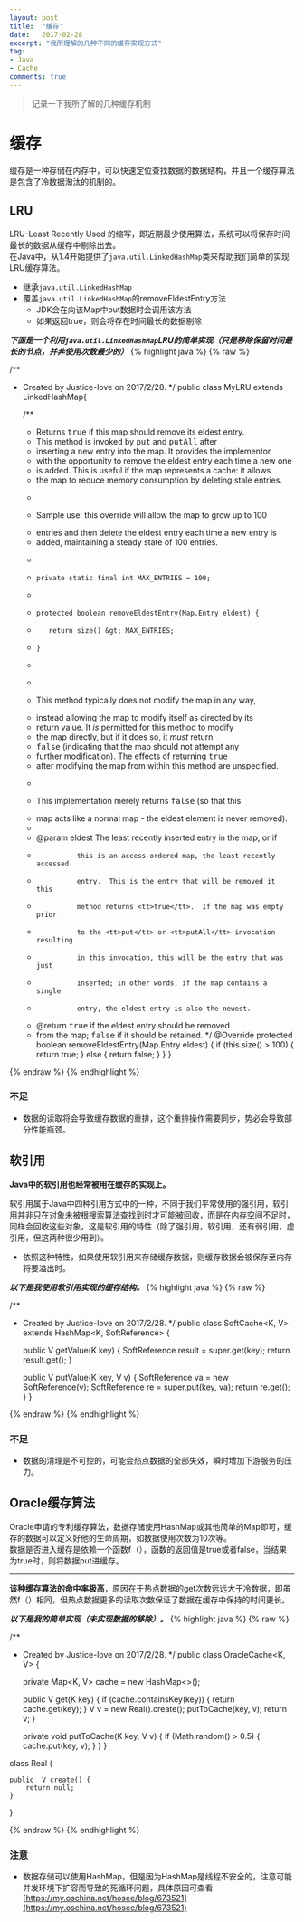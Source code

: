 ```yaml
---
layout: post
title:  "缓存"
date:   2017-02-28
excerpt: "我所理解的几种不同的缓存实现方式"
tag:
- Java
- Cache
comments: true
---
```


> 记录一下我所了解的几种缓存机制

# 缓存
缓存是一种存储在内存中，可以快速定位查找数据的数据结构，并且一个缓存算法是包含了冷数据淘汰的机制的。

## LRU
LRU-Least Recently Used 的缩写，即近期最少使用算法，系统可以将保存时间最长的数据从缓存中剔除出去。<br/>在Java中，从1.4开始提供了```java.util.LinkedHashMap```类来帮助我们简单的实现LRU缓存算法。
* 继承```java.util.LinkedHashMap```
* 覆盖```java.util.LinkedHashMap```的removeEldestEntry方法
    * JDK会在向该Map中put数据时会调用该方法
    * 如果返回true，则会将存在时间最长的数据剔除
    
***下面是一个利用```java.util.LinkedHashMap```LRU的简单实现（只是移除保留时间最长的节点，并非使用次数最少的）***
{% highlight java %}
{% raw %}

/**
 * Created by Justice-love on 2017/2/28.
 */
public class MyLRU extends LinkedHashMap{

    /**
     * Returns <tt>true</tt> if this map should remove its eldest entry.
     * This method is invoked by <tt>put</tt> and <tt>putAll</tt> after
     * inserting a new entry into the map.  It provides the implementor
     * with the opportunity to remove the eldest entry each time a new one
     * is added.  This is useful if the map represents a cache: it allows
     * the map to reduce memory consumption by deleting stale entries.
     * <p>
     * <p>Sample use: this override will allow the map to grow up to 100
     * entries and then delete the eldest entry each time a new entry is
     * added, maintaining a steady state of 100 entries.
     * <pre>
     *     private static final int MAX_ENTRIES = 100;
     *
     *     protected boolean removeEldestEntry(Map.Entry eldest) {
     *        return size() &gt; MAX_ENTRIES;
     *     }
     * </pre>
     * <p>
     * <p>This method typically does not modify the map in any way,
     * instead allowing the map to modify itself as directed by its
     * return value.  It <i>is</i> permitted for this method to modify
     * the map directly, but if it does so, it <i>must</i> return
     * <tt>false</tt> (indicating that the map should not attempt any
     * further modification).  The effects of returning <tt>true</tt>
     * after modifying the map from within this method are unspecified.
     * <p>
     * <p>This implementation merely returns <tt>false</tt> (so that this
     * map acts like a normal map - the eldest element is never removed).
     *
     * @param eldest The least recently inserted entry in the map, or if
     *               this is an access-ordered map, the least recently accessed
     *               entry.  This is the entry that will be removed it this
     *               method returns <tt>true</tt>.  If the map was empty prior
     *               to the <tt>put</tt> or <tt>putAll</tt> invocation resulting
     *               in this invocation, this will be the entry that was just
     *               inserted; in other words, if the map contains a single
     *               entry, the eldest entry is also the newest.
     * @return <tt>true</tt> if the eldest entry should be removed
     * from the map; <tt>false</tt> if it should be retained.
     */
    @Override
    protected boolean removeEldestEntry(Map.Entry eldest) {
        if (this.size() > 100) {
            return true;
        } else {
            return false;
        }
    }
}

{% endraw %}
{% endhighlight %}

### 不足
* 数据的读取将会导致缓存数据的重排，这个重排操作需要同步，势必会导致部分性能瓶颈。

## 软引用
__Java中的软引用也经常被用在缓存的实现上。__

软引用属于Java中四种引用方式中的一种，不同于我们平常使用的强引用，软引用并非只在对象未被根搜索算法查找到时才可能被回收，而是在内存空间不足时，同样会回收这些对象，这是软引用的特性（除了强引用，软引用，还有弱引用，虚引用，但这两种很少用到）。
* 依照这种特性，如果使用软引用来存储缓存数据，则缓存数据会被保存至内存将要溢出时。

***以下是我使用软引用实现的缓存结构。***
{% highlight java %}
{% raw %}

/**
 * Created by Justice-love on 2017/2/28.
 */
public class SoftCache<K, V> extends HashMap<K, SoftReference<V>> {

    public V getValue(K key) {
        SoftReference<V> result =  super.get(key);
        return result.get();
    }

    public V putValue(K key, V v) {
        SoftReference<V> va = new SoftReference<V>(v);
        SoftReference<V> re = super.put(key, va);
        return re.get();
    }
}

{% endraw %}
{% endhighlight %}

### 不足
* 数据的清理是不可控的，可能会热点数据的全部失效，瞬时增加下游服务的压力。

## Oracle缓存算法
Oracle申请的专利缓存算法，数据存储使用HashMap或其他简单的Map即可，缓存的数据可以定义好他的生命周期，如数据使用次数为10次等。<br/>数据是否进入缓存是依赖一个函数f（），函数的返回值是true或者false，当结果为true时，则将数据put进缓存。<br/>

---------------------------------
**该种缓存算法的命中率极高**，原因在于热点数据的get次数远远大于冷数据，即虽然f（）相同，但热点数据更多的读取次数保证了数据在缓存中保持的时间更长。

***以下是我的简单实现（未实现数据的移除）。***
{% highlight java %}
{% raw %}

/**
 * Created by Justice-love on 2017/2/28.
 */
public class OracleCache<K, V> {

    private Map<K, V> cache = new HashMap<>();

    public V get(K key) {
        if (cache.containsKey(key)) {
            return cache.get(key);
        }
        V v = new Real<V>().create();
        putToCache(key, v);
        return v;
    }

    private void putToCache(K key, V v) {
        if (Math.random() > 0.5) {
            cache.put(key, v);
        }
    }
}

class Real<V> {

    public  V create() {
        return null;
    }
}

{% endraw %}
{% endhighlight %}

### 注意
* 数据存储可以使用HashMap，但是因为HashMap是线程不安全的，注意可能并发环境下扩容而导致的死循环问题，具体原因可查看[https://my.oschina.net/hosee/blog/673521](https://my.oschina.net/hosee/blog/673521)